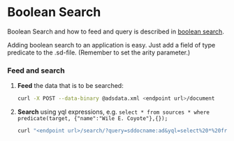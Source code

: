Boolean Search
==================

Boolean Search and how to feed and query is described in 
[boolean search](http://docs.vespa.ai/documentation/boolean-search.html).

Adding boolean search to an application is easy. Just add a field of
type predicate to the .sd-file. (Remember to set the arity parameter.)


### Feed and search
1. **Feed** the data that is to be searched:
    ```sh
    curl -X POST --data-binary @adsdata.xml <endpoint url>/document
    ```

2. **Search** using yql expressions, e.g. `select * from sources * where predicate(target, {"name":"Wile E. Coyote"},{});`
    ```sh
    curl "<endpoint url>/search/?query=sddocname:ad&yql=select%20*%20from%20sources%20*%20where%20predicate(target%2C%20%7B%22name%22%3A%22Wile%20E.%20Coyote%22%7D%2C%7B%7D)%3B"
    ```
